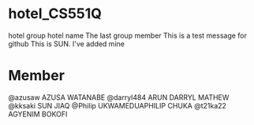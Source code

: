 # hotel_CS551Q
hotel group
hotel name
The last group member
This is a test message for github
This is SUN.
I've added mine
 
# Member
@azusaw AZUSA WATANABE
@darryl484 ARUN DARRYL MATHEW
@kksaki SUN JIAQ
@Philip UKWAMEDUAPHILIP CHUKA
@t21ka22 AGYENIM BOKOFI
